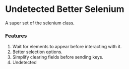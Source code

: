 # Undetected Better Selenium

A super set of the selenium class.

### Features
1. Wait for elements to appear before interacting with it.
2. Better selection options.
3. Simplify clearing fields before sending keys.
4. Undetected